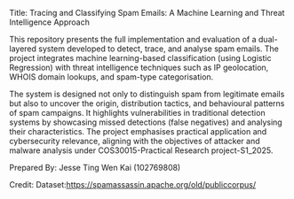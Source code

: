 Title: Tracing and Classifying Spam Emails: A Machine Learning and Threat Intelligence Approach 

This repository presents the full implementation and evaluation of a dual-layered system developed to detect, trace, and analyse spam emails. The project integrates machine learning-based classification (using Logistic Regression) with threat intelligence techniques such as IP geolocation, WHOIS domain lookups, and spam-type categorisation.

The system is designed not only to distinguish spam from legitimate emails but also to uncover the origin, distribution tactics, and behavioural patterns of spam campaigns. It highlights vulnerabilities in traditional detection systems by showcasing missed detections (false negatives) and analysing their characteristics. The project emphasises practical application and cybersecurity relevance, aligning with the objectives of attacker and malware analysis under COS30015-Practical Research project-S1_2025.

Prepared By:
Jesse Ting Wen Kai (102769808)

Credit:
Dataset:https://spamassassin.apache.org/old/publiccorpus/
